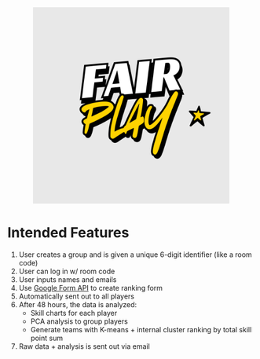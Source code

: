 
<div align="center">
  <img src="./public/fairPlay.png" alt="fairPlay" width="400" height="400">
</div>

# Intended Features

1) User creates a group and is given a unique 6-digit identifier (like a room code)
2) User can log in w/ room code
3) User inputs names and emails
4) Use [Google Form API](https://developers.google.com/workspace/forms/api/reference/rest) to create ranking form
5) Automatically sent out to all players
6) After 48 hours, the data is analyzed:
    - Skill charts for each player
    - PCA analysis to group players
    - Generate teams with K-means + internal cluster ranking by total skill point sum
7) Raw data + analysis is sent out via email